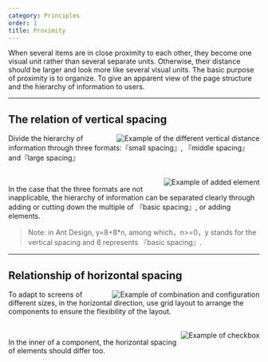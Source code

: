 ```yaml
---
category: Principles
order: 1
title: Proximity
---
```


When several items are in close proximity to each other, they become one visual unit rather than several separate units. Otherwise, their distance should be larger and look more like several visual units. The basic purpose of proximity is to organize. To give an apparent view of the page structure and the hierarchy of information to users.

---

## The relation of vertical spacing

<img class="preview-img" align="right" alt="Example of the different vertical distance" description="In Ant Design, the three different formats are 8px (small spacing), 16px (middle spacing) and 24px (large spacing)." src="https://os.alipayobjects.com/rmsportal/blBCqHsUJhKxxAU.png">

Divide the hierarchy of information through three formats:『small spacing』, 『middle spacing』and『large spacing』

<br>

<img class="preview-img" align="right" alt="Example of added element" description="To make the hierarchy more apparent through adding 『guides』." src="https://os.alipayobjects.com/rmsportal/EWpTfSlQzueWlbp.png">

In the case that the three formats are not inapplicable, the hierarchy of information can be separated clearly through adding or cutting down the multiple of 『basic spacing』, or adding elements. 

> Note: in Ant Design, y=8+8*n, among which，n>=0，y stands for the vertical spacing and 8 represents 『basic spacing』.

---

## Relationship of horizontal spacing   

<img class="preview-img" align="right" alt="Example of combination and configuration" src="https://os.alipayobjects.com/rmsportal/LdomydjSKKlFhiv.png">

To adapt to screens of different sizes, in the horizontal direction, use grid layout to arrange the components to ensure the flexibility of the layout. 

<br>

<img class="preview-img" align="right" alt="Example of checkbox" src="https://os.alipayobjects.com/rmsportal/DxzQXtIEnFcFxGY.png">

In the inner of a component, the horizontal spacing of elements should differ too.
